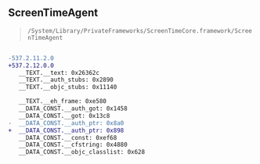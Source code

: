## ScreenTimeAgent

> `/System/Library/PrivateFrameworks/ScreenTimeCore.framework/ScreenTimeAgent`

```diff

-537.2.11.2.0
+537.2.12.0.0
   __TEXT.__text: 0x26362c
   __TEXT.__auth_stubs: 0x2890
   __TEXT.__objc_stubs: 0x11140

   __TEXT.__eh_frame: 0xe580
   __DATA_CONST.__auth_got: 0x1458
   __DATA_CONST.__got: 0x13c8
-  __DATA_CONST.__auth_ptr: 0x8a0
+  __DATA_CONST.__auth_ptr: 0x898
   __DATA_CONST.__const: 0xef68
   __DATA_CONST.__cfstring: 0x4880
   __DATA_CONST.__objc_classlist: 0x628

```
